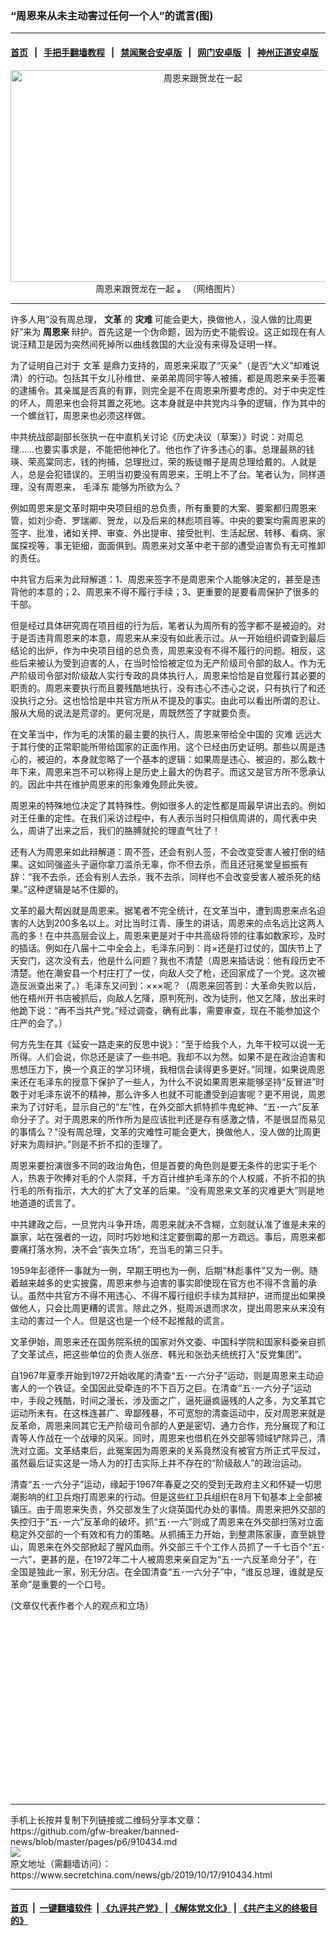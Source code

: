 ### “周恩来从未主动害过任何一个人”的谎言(图)
------------------------

#### [首页](https://github.com/gfw-breaker/banned-news/blob/master/README.md) &nbsp;&nbsp;|&nbsp;&nbsp; [手把手翻墙教程](https://github.com/gfw-breaker/guides/wiki) &nbsp;&nbsp;|&nbsp;&nbsp; [禁闻聚合安卓版](https://github.com/gfw-breaker/bn-android) &nbsp;&nbsp;|&nbsp;&nbsp; [网门安卓版](https://github.com/oGate2/oGate) &nbsp;&nbsp;|&nbsp;&nbsp; [神州正道安卓版](https://github.com/SzzdOgate/update) 



<div class="article_right" style="fone-color:#000">
 <p style="text-align:center">
  <img alt="周恩来跟贺龙在一起" src="http://img2.secretchina.com/pic/2018/2-18/p2102981a143088954-ss.jpg" style="height:339px; width:600px"/>
  <br>
   周恩来跟贺龙在一起
   <strong>
    。
   </strong>
   （网络图片）
   <span id="hideid" name="hideid" style="color:red;display:none;">
    <span href="https://www.secretchina.com">
    </span>
   </span>
  </br>
 </p>
 <div id="txt-mid1-t21-2017">
  

---


  </div>
 </div>
 <p>
  许多人用“没有周总理，
  <strong>
   文革
  </strong>
  的
  <strong>
   灾难
  </strong>
  可能会更大，换做他人，没人做的比周更好”来为
  <strong>
   <span href="https://www.secretchina.com/news/gb/tag/周恩来" target="_blank">
    周恩来
   </span>
  </strong>
  辩护。首先这是一个伪命题，因为历史不能假设。这正如现在有人说汪精卫是因为突然间死掉所以曲线救国的大业没有来得及证明一样。
  <span id="hideid" name="hideid" style="color:red;display:none;">
   <span href="https://www.secretchina.com">
   </span>
  </span>
 </p>
 <p>
  为了证明自己对于
  <span href="https://www.secretchina.com/news/gb/tag/文革" target="_blank">
   文革
  </span>
  是鼎力支持的，周恩来采取了“灭亲”（是否“大义”却难说清）的行动。包括其干女儿孙维世、亲弟弟周同宇等人被捕，都是周恩来亲手签署的逮捕令。其亲属是否真的有罪，则完全是不在周恩来所要考虑的。对于中央定性的坏人，周恩来也会将其置之死地。这本身就是中共党内斗争的逻辑，作为其中的一个螺丝钉，周恩来也必须这样做。
 </p>
 <p>
  中共统战部副部长张执一在中直机关讨论《历史决议（草案）》时说：对周总理……也要实事求是，不能把他神化了。他也作了许多违心的事。总理最熟的钱瑛、荣高棠同志，钱的拘捕，总理批过，荣的叛徒帽子是周总理给戴的。人就是人，总是会犯错误的。王明当初要没有周恩来，王明上不了台。笔者认为，同样道理，没有周恩来，
  <span href="https://www.secretchina.com/news/gb/tag/毛泽东" target="_blank">
   毛泽东
  </span>
  能够为所欲为么？
 </p>
 <p>
  例如周恩来是文革时期中央项目组的总负责，所有重要的大案、要案都归周恩来管，如刘少奇、罗瑞卿、贺龙，以及后来的林彪项目等。中央的要案均需周恩来的签字、批准，诸如关押、审查、外出提审、接受批判、生活起居、转移、看病、家属探视等，事无钜细，面面俱到。周恩来对文革中老干部的遭受迫害负有无可推卸的责任。
 </p>
 <p>
  中共官方后来为此辩解道：1、周恩来签字不是周恩来个人能够决定的，甚至是违背他的本意的；2、周恩来不得不履行手续；3、更重要的是要看周保护了很多的干部。
 </p>
 <p>
  但是经过具体研究周在项目组的行为后，笔者认为周所有的签字都不是被迫的。对于是否违背周恩来的本意，周恩来从来没有如此表示过。从一开始组织调查到最后结论的出炉，作为中央项目组的总负责，周恩来没有不得不履行的问题。相反，这些后来被认为受到迫害的人，在当时恰恰被定位为无产阶级司令部的敌人。作为无产阶级司令部对阶级敌人实行专政的具体执行人，周恩来恰恰是自觉履行其必要的职责的。周恩来要执行而且要残酷地执行，没有违心不违心之说，只有执行了和还没执行之分。这也恰恰是中共官方所从不提及的事实。由此可以看出所谓的忍让、服从大局的说法是荒谬的。更何况是，周既然签了字就要负责。
 </p>
 <p>
  在文革当中，作为毛的决策的最主要的执行人，周恩来带给全中国的
  <span href="https://www.secretchina.com/news/gb/tag/灾难" target="_blank">
   灾难
  </span>
  远远大于其行使的正常职能所带给国家的正面作用。这个已经由历史证明。那些以周是违心的，被迫的，本身就忽略了一个基本的逻辑：如果周是违心、被迫的，那么数十年下来，周恩来岂不可以称得上是历史上最大的伪君子。而这又是官方所不愿承认的。因此中共在维护周恩来的形象难免顾此失彼。
 </p>
 <p>
  周恩来的特殊地位决定了其特殊性。例如很多人的定性都是周最早讲出去的。例如对王任重的定性。在我们采访过程中，有人表示当时只相信周讲的，周代表中央么，周讲了出来之后，我们的胳膊就抡的理直气壮了！
 </p>
 <p>
  还有人为周恩来如此辩解道：周不签，还会有别人签，不会改变受害人被打倒的结果。这如同强盗头子逼你拿刀滥杀无辜，你不但去杀，而且还冠冕堂皇振振有辞：“我不去杀，还会有别人去杀，我不去杀，同样也不会改变受害人被杀死的结果。”这种逻辑是站不住脚的。
 </p>
 <p>
  文革的最大帮凶就是周恩来。据笔者不完全统计，在文革当中，遭到周恩来点名迫害的人达到200多名以上。对比当时江青、康生的讲话，周恩来的点名远比这两人高的多！在中共高层会议上，周恩来更是对于中共高级将领的往事如数家珍，及时的插话。例如在八届十二中全会上，毛泽东问到：肖×还是打过仗的，国庆节上了天安门，这次没有去，他是什么问题？我也不清楚（周恩来插话说：他有段历史不清楚。他在潮安县一个村庄打了一仗，向敌人交了枪，还回家成了一个党。这次被造反派查出来了。）毛泽东又问到：×××呢？（周恩来回答到：大革命失败以后，他在梧州开书店被抓后，向敌人乞降，原判死刑，改为徒刑，他又乞降，放出来时他跪下说：“再不当共产党。”经过调查，确有此事，需要审查，现在不能参加这个庄严的会了。）
 </p>
 <p>
  何方先生在其《延安一路走来的反思中说》：“至于给我个人，九年干校可以说一无所得。人们会说，你总还是读了一些书吧。我却不以为然。如果不是在政治迫害和思想压力下，换一个真正的学习环境，我相信会读得更多更好。”同理，如果说周恩来还在毛泽东的授意下保护了一些人，为什么不说如果周恩来能够坚持“反冒进”时敢于对毛泽东说不的精神，那么许多人也就不可能遭受到迫害呢？更不用说，周恩来为了讨好毛，显示自己的“左”性，在外交部大抓特抓牛鬼蛇神、“五･一六”反革命分子了。对于周恩来的所作所为是应该批判还是存有感激之情，不是很显而易见的事情么？“没有周总理，文革的灾难性可能会更大，换做他人，没人做的比周更好来为周辩护。”则是不折不扣的歪理了。
 </p>
 <p>
  周恩来要扮演很多不同的政治角色，但是首要的角色则是要无条件的忠实于毛个人，热衷于吹捧对毛的个人崇拜，千方百计维护毛泽东的个人权威，不折不扣的执行毛的所有指示，大大的扩大了文革的后果。“没有周恩来文革的灾难更大”则是地地道道的谎言了。
 </p>
 <p>
  中共建政之后，一旦党内斗争开场，周恩来就决不含糊，立刻就认准了谁是未来的赢家，站在强者的一边，同时巧妙地和注定要倒霉的那一方疏远。事后，周恩来都要痛打落水狗，决不会“丧失立场”，充当毛的第三只手。
 </p>
 <p>
  1959年彭德怀一事就为一例，早期王明也为一例，后期“林彪事件”又为一例。随着越来越多的史实披露，周恩来参与迫害的事实即使现在官方也不得不含蓄的承认。虽然中共官方不得不用违心、不得不履行组织手续为其辩护，进而提出如果换做他人，只会比周更糟的谎言。除此之外，挺周派退而求次，提出周恩来从来没有主动的害过一个人。但是这也是一个经不起推敲的谎言。
 </p>
 <p>
  文革伊始，周恩来还在国务院系统的国家对外文委、中国科学院和国家科委亲自抓了文革试点，把这些单位的负责人张彦、韩光和张劲夫统统打入“反党集团”。
 </p>
 <p>
  自1967年夏季开始到1972开始收尾的清查“五･一六分子”运动，则是周恩来主动迫害人的一个铁证。全国因此受牵连的不下百万之巨。在清查“五･一六分子”运动中，手段之残酷，时间之漫长，涉及面之广，逼死逼疯逼残的人之多，为文革其它运动所未有。在这株连甚广、卑鄙残暴，不可宽恕的清查运动中，反对周恩来就是反革命，周恩来同其它无产阶级司令部的人更是密切、通力合作，充分展现了和江青等人作战在一个战壕的风采。同时，周恩来也借机在外交部等领域铲除异己，清洗对立面。文革结束后，此冤案因为周恩来的关系竟然没有被官方所正式平反过，虽然最后证实这是一场人为的打击实际上并不存在的“阶级敌人”的政治运动。
 </p>
 <p>
  清查“五･一六分子”运动，缘起于1967年春夏之交的受到无政府主义和怀疑一切思潮影响的红卫兵炮打周恩来的行动。但是这些红卫兵组织在8月下旬基本上全部被镇压。由于周恩来失责，外交部发生了火烧英国代办处的事情。周恩来把外交部的失控归于“五･一六”反革命的破坏。抓“五･一六”则成了周恩来在外交部扫荡对立面稳定外交部的一个有效和有力的策略。从抓捕王力开始，到整肃陈家康，直至姚登山，周恩来在外交部掀起了腥风血雨。外交部三千个工作人员抓了一千七百个“五･一六”，更甚的是，在1972年二十人被周恩来亲自定为“五･一六反革命分子”，在全国是独此一家，别无分店。在全国清查“五･一六分子”中，“谁反总理，谁就是反革命”是重要的一个口号。
 </p>
 <p>
  (文章仅代表作者个人的观点和立场）
  <center>
   <div>
    <div id="txt-mid2-t22-2017" style="display: block;  height: 280px;  overflow: hidden;">
     <div id="SC-21">
     </div>
    </div>
   </div>
  </center>
 </p>
</div>

<hr/>
手机上长按并复制下列链接或二维码分享本文章：<br/>
https://github.com/gfw-breaker/banned-news/blob/master/pages/p6/910434.md <br/>
<a href='https://github.com/gfw-breaker/banned-news/blob/master/pages/p6/910434.md'><img src='https://github.com/gfw-breaker/banned-news/blob/master/pages/p6/910434.md.png'/></a> <br/>
原文地址（需翻墙访问）：https://www.secretchina.com/news/gb/2019/10/17/910434.html


------------------------
#### [首页](https://github.com/gfw-breaker/banned-news/blob/master/README.md) &nbsp;|&nbsp; [一键翻墙软件](https://github.com/gfw-breaker/nogfw/blob/master/README.md) &nbsp;| [《九评共产党》](https://github.com/gfw-breaker/9ping.md/blob/master/README.md#九评之一评共产党是什么) | [《解体党文化》](https://github.com/gfw-breaker/jtdwh.md/blob/master/README.md) | [《共产主义的终极目的》](https://github.com/gfw-breaker/gczydzjmd.md/blob/master/README.md)


<img src='http://gfw-breaker.win/banned-news/pages/p6/910434.md' width='0px' height='0px'/>